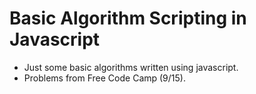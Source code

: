 # Basic Algorithm Scripting in Javascript

- Just some basic algorithms written using javascript.
- Problems from Free Code Camp (9/15).
